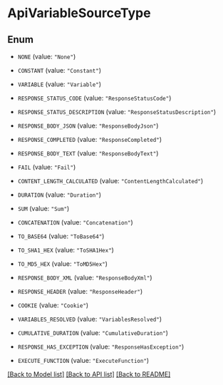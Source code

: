 # ApiVariableSourceType

## Enum


* `NONE` (value: `"None"`)

* `CONSTANT` (value: `"Constant"`)

* `VARIABLE` (value: `"Variable"`)

* `RESPONSE_STATUS_CODE` (value: `"ResponseStatusCode"`)

* `RESPONSE_STATUS_DESCRIPTION` (value: `"ResponseStatusDescription"`)

* `RESPONSE_BODY_JSON` (value: `"ResponseBodyJson"`)

* `RESPONSE_COMPLETED` (value: `"ResponseCompleted"`)

* `RESPONSE_BODY_TEXT` (value: `"ResponseBodyText"`)

* `FAIL` (value: `"Fail"`)

* `CONTENT_LENGTH_CALCULATED` (value: `"ContentLengthCalculated"`)

* `DURATION` (value: `"Duration"`)

* `SUM` (value: `"Sum"`)

* `CONCATENATION` (value: `"Concatenation"`)

* `TO_BASE64` (value: `"ToBase64"`)

* `TO_SHA1_HEX` (value: `"ToSHA1Hex"`)

* `TO_MD5_HEX` (value: `"ToMD5Hex"`)

* `RESPONSE_BODY_XML` (value: `"ResponseBodyXml"`)

* `RESPONSE_HEADER` (value: `"ResponseHeader"`)

* `COOKIE` (value: `"Cookie"`)

* `VARIABLES_RESOLVED` (value: `"VariablesResolved"`)

* `CUMULATIVE_DURATION` (value: `"CumulativeDuration"`)

* `RESPONSE_HAS_EXCEPTION` (value: `"ResponseHasException"`)

* `EXECUTE_FUNCTION` (value: `"ExecuteFunction"`)


[[Back to Model list]](../README.md#documentation-for-models) [[Back to API list]](../README.md#documentation-for-api-endpoints) [[Back to README]](../README.md)


